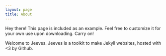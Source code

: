 ```yaml
---
layout: page
title: About
---
```


<p class="message">
  Hey there! This page is included as an example. Feel free to customize it for your own use upon downloading. Carry on!
</p>

Welcome to Jeeves.  Jeeves is a toolkit to make Jekyll websites,
hosted with <3 by Github.